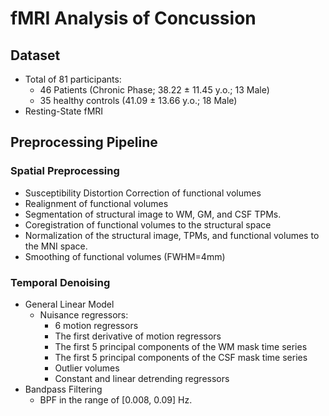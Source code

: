 # fMRI Analysis of Concussion

## Dataset
- Total of 81 participants:
  - 46 Patients (Chronic Phase; 38.22 $\pm$ 11.45 y.o.; 13 Male)
  - 35 healthy controls (41.09 $\pm$ 13.66 y.o.; 18 Male)
- Resting-State fMRI
  
## Preprocessing Pipeline
### Spatial Preprocessing
- Susceptibility Distortion Correction of functional volumes
- Realignment of functional volumes
- Segmentation of structural image to WM, GM, and CSF TPMs.
- Coregistration of functional volumes to the structural space
- Normalization of the structural image, TPMs, and functional volumes to the MNI space.
- Smoothing of functional volumes (FWHM=4mm)

### Temporal Denoising
- General Linear Model
  - Nuisance regressors:
    - 6 motion regressors
    - The first derivative of motion regressors
    - The first 5 principal components of the WM mask time series
    - The first 5 principal components of the CSF mask time series
    - Outlier volumes
    - Constant and linear detrending regressors
- Bandpass Filtering 
  - BPF in the range of [0.008, 0.09] Hz. 
